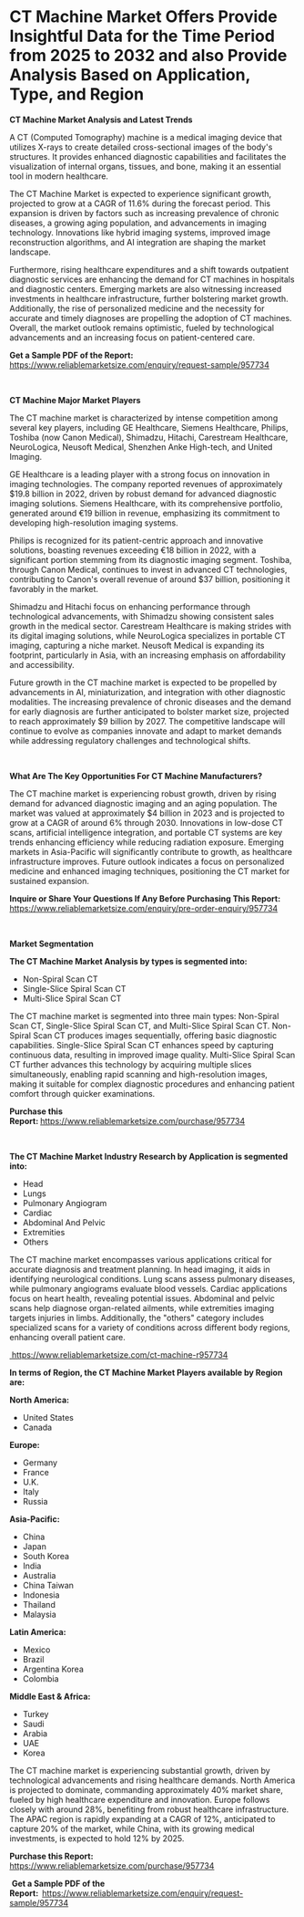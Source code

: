 <p><h1>CT Machine Market Offers Provide Insightful Data for the Time Period from 2025 to 2032 and also Provide Analysis Based on Application, Type, and Region</h1></p><p><strong>CT Machine Market Analysis and Latest Trends</strong></p>
<p><p>A CT (Computed Tomography) machine is a medical imaging device that utilizes X-rays to create detailed cross-sectional images of the body's structures. It provides enhanced diagnostic capabilities and facilitates the visualization of internal organs, tissues, and bone, making it an essential tool in modern healthcare. </p><p>The CT Machine Market is expected to experience significant growth, projected to grow at a CAGR of 11.6% during the forecast period. This expansion is driven by factors such as increasing prevalence of chronic diseases, a growing aging population, and advancements in imaging technology. Innovations like hybrid imaging systems, improved image reconstruction algorithms, and AI integration are shaping the market landscape.</p><p>Furthermore, rising healthcare expenditures and a shift towards outpatient diagnostic services are enhancing the demand for CT machines in hospitals and diagnostic centers. Emerging markets are also witnessing increased investments in healthcare infrastructure, further bolstering market growth. Additionally, the rise of personalized medicine and the necessity for accurate and timely diagnoses are propelling the adoption of CT machines. Overall, the market outlook remains optimistic, fueled by technological advancements and an increasing focus on patient-centered care.</p></p>
<p><strong>Get a Sample PDF of the Report:&nbsp;</strong> <a href="https://www.reliablemarketsize.com/enquiry/request-sample/957734?utm_campaign=3115&utm_medium=2&utm_source=Github&utm_content=ia&utm_term=13042025&utm_id=ct-machine">https://www.reliablemarketsize.com/enquiry/request-sample/957734</a></p>
<p>&nbsp;</p>
<p><strong>CT Machine Major Market Players</strong></p>
<p><p>The CT machine market is characterized by intense competition among several key players, including GE Healthcare, Siemens Healthcare, Philips, Toshiba (now Canon Medical), Shimadzu, Hitachi, Carestream Healthcare, NeuroLogica, Neusoft Medical, Shenzhen Anke High-tech, and United Imaging. </p><p>GE Healthcare is a leading player with a strong focus on innovation in imaging technologies. The company reported revenues of approximately $19.8 billion in 2022, driven by robust demand for advanced diagnostic imaging solutions. Siemens Healthcare, with its comprehensive portfolio, generated around €19 billion in revenue, emphasizing its commitment to developing high-resolution imaging systems.</p><p>Philips is recognized for its patient-centric approach and innovative solutions, boasting revenues exceeding €18 billion in 2022, with a significant portion stemming from its diagnostic imaging segment. Toshiba, through Canon Medical, continues to invest in advanced CT technologies, contributing to Canon's overall revenue of around $37 billion, positioning it favorably in the market.</p><p>Shimadzu and Hitachi focus on enhancing performance through technological advancements, with Shimadzu showing consistent sales growth in the medical sector. Carestream Healthcare is making strides with its digital imaging solutions, while NeuroLogica specializes in portable CT imaging, capturing a niche market. Neusoft Medical is expanding its footprint, particularly in Asia, with an increasing emphasis on affordability and accessibility.</p><p>Future growth in the CT machine market is expected to be propelled by advancements in AI, miniaturization, and integration with other diagnostic modalities. The increasing prevalence of chronic diseases and the demand for early diagnosis are further anticipated to bolster market size, projected to reach approximately $9 billion by 2027. The competitive landscape will continue to evolve as companies innovate and adapt to market demands while addressing regulatory challenges and technological shifts.</p></p>
<p>&nbsp;</p>
<p><strong>What Are The Key Opportunities For CT Machine Manufacturers?</strong></p>
<p><p>The CT machine market is experiencing robust growth, driven by rising demand for advanced diagnostic imaging and an aging population. The market was valued at approximately $4 billion in 2023 and is projected to grow at a CAGR of around 6% through 2030. Innovations in low-dose CT scans, artificial intelligence integration, and portable CT systems are key trends enhancing efficiency while reducing radiation exposure. Emerging markets in Asia-Pacific will significantly contribute to growth, as healthcare infrastructure improves. Future outlook indicates a focus on personalized medicine and enhanced imaging techniques, positioning the CT market for sustained expansion.</p></p>
<p><strong>Inquire or Share Your Questions If Any Before Purchasing This Report:</strong> <a href="https://www.reliablemarketsize.com/enquiry/pre-order-enquiry/957734?utm_campaign=3115&utm_medium=2&utm_source=Github&utm_content=ia&utm_term=13042025&utm_id=ct-machine">https://www.reliablemarketsize.com/enquiry/pre-order-enquiry/957734</a></p>
<p>&nbsp;</p>
<p><strong>Market Segmentation</strong></p>
<p><strong>The CT Machine Market Analysis by types is segmented into:</strong></p>
<p><ul><li>Non-Spiral Scan CT</li><li>Single-Slice Spiral Scan CT</li><li>Multi-Slice Spiral Scan CT</li></ul></p>
<p><p>The CT machine market is segmented into three main types: Non-Spiral Scan CT, Single-Slice Spiral Scan CT, and Multi-Slice Spiral Scan CT. Non-Spiral Scan CT produces images sequentially, offering basic diagnostic capabilities. Single-Slice Spiral Scan CT enhances speed by capturing continuous data, resulting in improved image quality. Multi-Slice Spiral Scan CT further advances this technology by acquiring multiple slices simultaneously, enabling rapid scanning and high-resolution images, making it suitable for complex diagnostic procedures and enhancing patient comfort through quicker examinations.</p></p>
<p><strong>Purchase this Report:&nbsp;</strong><a href="https://www.reliablemarketsize.com/purchase/957734?utm_campaign=3115&utm_medium=2&utm_source=Github&utm_content=ia&utm_term=13042025&utm_id=ct-machine">https://www.reliablemarketsize.com/purchase/957734</a></p>
<p>&nbsp;</p>
<p><strong>The CT Machine Market Industry Research by Application is segmented into:</strong></p>
<p><ul><li>Head</li><li>Lungs</li><li>Pulmonary Angiogram</li><li>Cardiac</li><li>Abdominal And Pelvic</li><li>Extremities</li><li>Others</li></ul></p>
<p><p>The CT machine market encompasses various applications critical for accurate diagnosis and treatment planning. In head imaging, it aids in identifying neurological conditions. Lung scans assess pulmonary diseases, while pulmonary angiograms evaluate blood vessels. Cardiac applications focus on heart health, revealing potential issues. Abdominal and pelvic scans help diagnose organ-related ailments, while extremities imaging targets injuries in limbs. Additionally, the "others" category includes specialized scans for a variety of conditions across different body regions, enhancing overall patient care.</p></p>
<p><a href="https://www.reliablemarketsize.com/ct-machine-r957734?utm_campaign=3115&utm_medium=2&utm_source=Github&utm_content=ia&utm_term=13042025&utm_id=ct-machine">&nbsp;https://www.reliablemarketsize.com/ct-machine-r957734</a></p>
<p><strong>In terms of Region, the CT Machine Market Players available by Region are:</strong></p>
<p>
    <p> <strong> North America: </strong>
        <ul>
            <li>United States</li>
            <li>Canada</li>
        </ul>
        </p> 
    <p> <strong> Europe: </strong>
        <ul>
            <li>Germany</li>
            <li>France</li>
            <li>U.K.</li>
            <li>Italy</li>
            <li>Russia</li>
        </ul>
        </p> 
    <p> <strong> Asia-Pacific: </strong>
        <ul>
            <li>China</li>
            <li>Japan</li>
            <li>South Korea</li>
            <li>India</li>
            <li>Australia</li>
            <li>China Taiwan</li>
            <li>Indonesia</li>
            <li>Thailand</li>
            <li>Malaysia</li>
        </ul>
        </p> 
    <p> <strong> Latin America: </strong>
        <ul>
            <li>Mexico</li>
            <li>Brazil</li>
            <li>Argentina Korea</li>
            <li>Colombia</li>
        </ul>
        </p> 
    <p> <strong> Middle East & Africa: </strong>
        <ul>
            <li>Turkey</li>
            <li>Saudi</li>
            <li>Arabia</li>
            <li>UAE</li>
            <li>Korea</li>
        </ul>
    </p>
    </p>
<p><p>The CT machine market is experiencing substantial growth, driven by technological advancements and rising healthcare demands. North America is projected to dominate, commanding approximately 40% market share, fueled by high healthcare expenditure and innovation. Europe follows closely with around 28%, benefiting from robust healthcare infrastructure. The APAC region is rapidly expanding at a CAGR of 12%, anticipated to capture 20% of the market, while China, with its growing medical investments, is expected to hold 12% by 2025.</p></p>
<p><strong>Purchase this Report: </strong><a href="https://www.reliablemarketsize.com/purchase/957734?utm_campaign=3115&utm_medium=2&utm_source=Github&utm_content=ia&utm_term=13042025&utm_id=ct-machine">https://www.reliablemarketsize.com/purchase/957734</a></p>
<p>&nbsp;<strong>Get a Sample PDF of the Report:&nbsp;&nbsp;</strong><a href="https://www.reliablemarketsize.com/enquiry/request-sample/957734?utm_campaign=3115&utm_medium=2&utm_source=Github&utm_content=ia&utm_term=13042025&utm_id=ct-machine">https://www.reliablemarketsize.com/enquiry/request-sample/957734</a></p>
<p><strong></strong></p>
<p><p></p><p></p><p></p></p>
